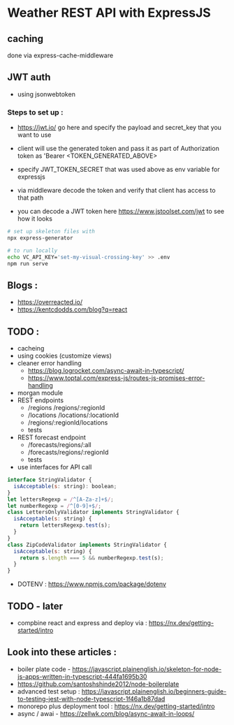 # Weather REST API with ExpressJS

## caching 
done via express-cache-middleware

## JWT auth
- using jsonwebtoken

### Steps to set up : 
- https://jwt.io/ go here and specify the payload and secret_key that you want to use
- client will use the generated token and pass it as part of Authorization token as 'Bearer <TOKEN_GENERATED_ABOVE>
- specify JWT_TOKEN_SECRET that was used above as env variable for expressjs
- via middleware decode the token and verify that client has access to that path

- you can decode a JWT token here https://www.jstoolset.com/jwt to see how it looks

```sh
# set up skeleton files with 
npx express-generator

# to run locally
echo VC_API_KEY='set-my-visual-crossing-key' >> .env
npm run serve
```

## Blogs : 
- https://overreacted.io/
- https://kentcdodds.com/blog?q=react


## TODO :
- cacheing
- using cookies (customize views)
- cleaner error handling 
  - https://blog.logrocket.com/async-await-in-typescript/
  - https://www.toptal.com/express-js/routes-js-promises-error-handling
- morgan module
- REST endpoints 
    - /regions /regions/:regionId
    - /locations /locations/:locationId
    - /regions/:regionId/locations
    - tests
- REST forecast endpoint
    - /forecasts/regions/:all
    - /forecasts/regions/:regionId
    - tests
- use interfaces for API call
```javascript
interface StringValidator {
  isAcceptable(s: string): boolean;
}
let lettersRegexp = /^[A-Za-z]+$/;
let numberRegexp = /^[0-9]+$/;
class LettersOnlyValidator implements StringValidator {
  isAcceptable(s: string) {
    return lettersRegexp.test(s);
  }
}
class ZipCodeValidator implements StringValidator {
  isAcceptable(s: string) {
    return s.length === 5 && numberRegexp.test(s);
  }
}
```
- DOTENV : https://www.npmjs.com/package/dotenv

## TODO - later
- compbine react and express and deploy via : https://nx.dev/getting-started/intro


## Look into these articles : 
- boiler plate code - https://javascript.plainenglish.io/skeleton-for-node-js-apps-written-in-typescript-444fa1695b30
- https://github.com/santoshshinde2012/node-boilerplate
- advanced test setup : https://javascript.plainenglish.io/beginners-guide-to-testing-jest-with-node-typescript-1f46a1b87dad
- monorepo plus deployment tool : https://nx.dev/getting-started/intro
- async / awai - https://zellwk.com/blog/async-await-in-loops/

